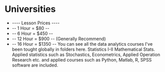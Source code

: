 # Universities
- ---- Lesson Prices ----
- --    1 Hour = $80   --
- --    6 Hour = $450  -- 
- --   12 Hour = $900  -- (Generally Recommend)
- --   16 Hour = $1350 -- 
You can see all the data analytics courses I've been tought globally in folders here. Statistics I-II Mathematical Stats. Applied statistics such as Stochastics, Econometrics, Applied Operation Research etc. and applied courses such as Python, Matlab, R, SPSS software are included.

